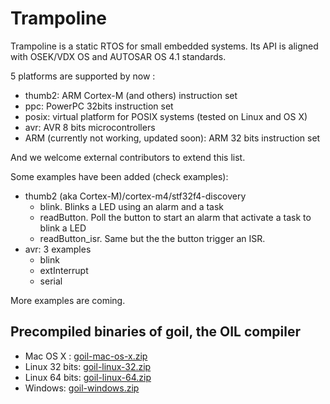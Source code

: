 # Trampoline

Trampoline is a static RTOS for small embedded systems.
Its API is aligned with OSEK/VDX OS and AUTOSAR OS 4.1 standards.

5 platforms are supported by now :

* thumb2: ARM Cortex-M (and others) instruction set
* ppc: PowerPC 32bits instruction set
* posix: virtual platform for POSIX systems (tested on Linux and OS X)
* avr: AVR 8 bits microcontrollers
* ARM (currently not working, updated soon): ARM 32 bits instruction set

And we welcome external contributors to extend this list.

Some examples have been added (check examples):

* thumb2 (aka Cortex-M)/cortex-m4/stf32f4-discovery
  * blink. Blinks a LED using an alarm and a task
  * readButton. Poll the button to start an alarm that activate a task to blink a LED
  * readButton_isr. Same but the the button trigger an ISR.
* avr: 3 examples
  * blink
  * extInterrupt
  * serial

More examples are coming.

## Precompiled binaries of goil, the OIL compiler

* Mac OS X : [goil-mac-os-x.zip](https://dl.dropboxusercontent.com/u/67740546/goil/goil-mac-os-x.zip)
* Linux 32 bits: [goil-linux-32.zip](https://dl.dropboxusercontent.com/u/67740546/goil/goil-linux-32.zip)
* Linux 64 bits: [goil-linux-64.zip](https://dl.dropboxusercontent.com/u/67740546/goil/goil-linux-64.zip)
* Windows: [goil-windows.zip](https://dl.dropboxusercontent.com/u/67740546/goil/goil-windows.zip)
